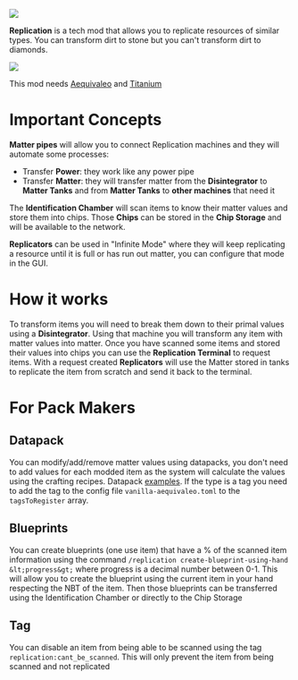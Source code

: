 
![](https://i.imgur.com/aTW6Oau.png)

**Replication** is a tech mod that allows you to replicate resources of similar types. You can transform dirt to stone but you can't transform dirt to diamonds.

![](https://imgur.com/CzWVTZI.png)

This mod needs [Aequivaleo](https://www.curseforge.com/minecraft/mc-mods/aequivaleo) and [Titanium](https://www.curseforge.com/minecraft/mc-mods/titanium)

# Important Concepts
**Matter pipes** will allow you to connect Replication machines and they will automate some processes:
* Transfer **Power**: they work like any power pipe
* Transfer **Matter**: they will transfer matter from the **Disintegrator** to **Matter Tanks** and from **Matter Tanks** to **other machines** that need it

The **Identification Chamber** will scan items to know their matter values and store them into chips. Those **Chips** can be stored in the **Chip Storage** and will be available to the network.

**Replicators** can be used in "Infinite Mode" where they will keep replicating a resource until it is full or has run out matter, you can configure that mode in the GUI.

# How it works
To transform items you will need to break them down to their primal values using a **Disintegrator**. Using that machine you will transform any item with matter values into matter. Once you have scanned some items and stored their values into chips you can use the **Replication Terminal** to request items. With a request created **Replicators** will use the Matter stored in tanks to replicate the item from scratch and send it back to the terminal.

# For Pack Makers
## Datapack
You can modify/add/remove matter values using datapacks, you don't need to add values for each modded item as the system will calculate the values using the crafting recipes. Datapack [examples](https://github.com/Buuz135/Replication/tree/master/src/generated/resources/data/replication/aequivaleo/value/general).
If the type is a tag you need to add the tag to the config file `vanilla-aequivaleo.toml` to the `tagsToRegister` array.

## Blueprints
You can create blueprints (one use item) that have a % of the scanned item information using the command `/replication create-blueprint-using-hand &lt;progress&gt;` where progress is a decimal number between 0-1. This will allow you to create the blueprint using the current item in your hand respecting the NBT of the item. Then those blueprints can be transferred using the Identification Chamber or directly to the Chip Storage
## Tag
You can disable an item from being able to be scanned using the tag `replication:cant_be_scanned`. This will only prevent the item from being scanned and not replicated